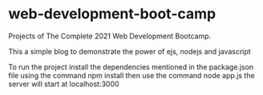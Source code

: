 # web-development-boot-camp
Projects of The Complete 2021 Web Development Bootcamp.

This a simple blog to demonstrate the power of ejs, nodejs and javascript

To run the project install the dependencies mentioned in the package.json file using the command npm install
then use the command node app.js the server will start at localhost:3000
